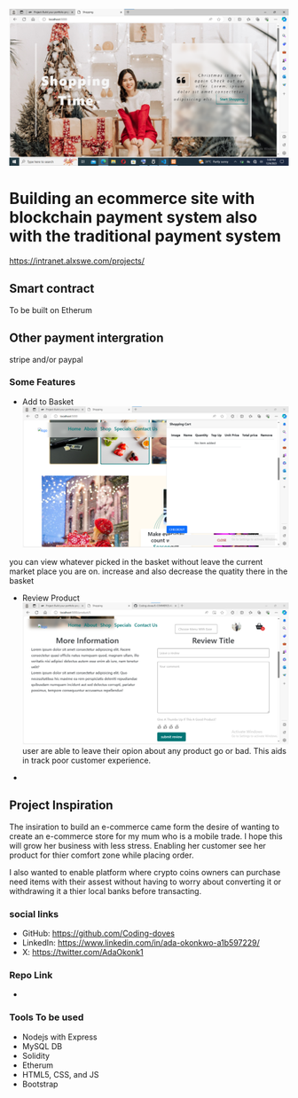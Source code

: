 ![index page](image-1.png)
# Building an ecommerce site with blockchain payment system also with the traditional payment system
https://intranet.alxswe.com/projects/

## Smart contract
To be built on Etherum
## Other payment intergration
stripe and/or paypal
### Some Features
- Add to Basket
![basket](image-2.png)

you can view whatever picked in the basket without leave the current market place you are on. increase and also decrease the quatity there in the basket 

- Review Product
![review](image-3.png)
user are able to leave their opion about any product go or bad. This aids in track poor customer experience.
 
- 

## Project Inspiration
The insiration to build an e-commerce came form the desire of wanting to create an e-commerce store for my mum who is a mobile trade. I hope this will grow her business with less stress. Enabling her customer see her product for thier comfort zone while placing order.

I also wanted to enable platform where crypto coins owners can purchase need items with their assest without having to worry about converting it or withdrawing it a thier local banks before transacting. 

### social links
- GitHub: https://github.com/Coding-doves
- LinkedIn: https://www.linkedin.com/in/ada-okonkwo-a1b597229/
- X: https://twitter.com/AdaOkonk1

### Repo Link
- 
### Tools To be  used

- Nodejs with Express
- MySQL DB
- Solidity
- Etherum
- HTML5, CSS, and JS
- Bootstrap

